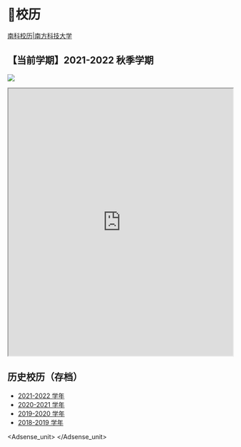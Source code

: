 # 📅校历

[南科校历|南方科技大学](https://www.sustech.edu.cn/zh/academic-calendar.html)

## 【当前学期】2021-2022 秋季学期

<a data-fancybox title="" href="https://mirrors.sustech.edu.cn/git/sustech-online/sustech-online-ng/-/raw/master/docs/calendar/pic/21-22-fall.jpg">![](./pic/21-22-fall.jpg)</a>

<iframe src="https://mirrors.sustech.edu.cn/site/sustech-online/pdfjs/web/viewer.html?file=https://mirrors.sustech.edu.cn/git/sustech-online/sustech-online-ng/-/raw/master/docs/calendar/2021-2022-excel.pdf" width="100%" height="600" ></iframe>

## 历史校历（存档）

* [2021-2022 学年](2021-2022.md)
* [2020-2021 学年](2020-2021.md)
* [2019-2020 学年](2019-2020.md)
* [2018-2019 学年](2018-2019.md)

<Adsense_unit>
</Adsense_unit>